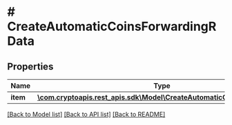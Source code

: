 # # CreateAutomaticCoinsForwardingRData

## Properties

Name | Type | Description | Notes
------------ | ------------- | ------------- | -------------
**item** | [**\com.cryptoapis.rest_apis.sdk\Model\CreateAutomaticCoinsForwardingRI**](CreateAutomaticCoinsForwardingRI.md) |  |

[[Back to Model list]](../../README.md#models) [[Back to API list]](../../README.md#endpoints) [[Back to README]](../../README.md)
